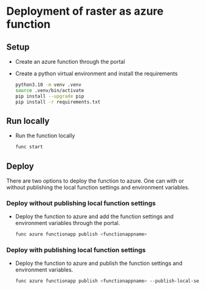 # Deployment of raster as azure function

## Setup
* Create an azure function through the portal

* Create a python virtual environment and install the requirements
    ```bash
    python3.10 -m venv .venv
    source .venv/bin/activate
    pip install --upgrade pip
    pip install -r requirements.txt
    ```

## Run locally
* Run the function locally
    ```bash
    func start
    ```

## Deploy
There are two options to deploy the function to azure. One can with or without publishing the local function settings and environment variables.

### Deploy without publishing local function settings
* Deploy the function to azure and add the function settings and environment variables through the portal.
    ```bash
    func azure functionapp publish <functionappname>
    ```

### Deploy with publishing local function settings
* Deploy the function to azure and publish the function settings and environment variables.
    ```bash
    func azure functionapp publish <functionappname> --publish-local-settings
    ```
